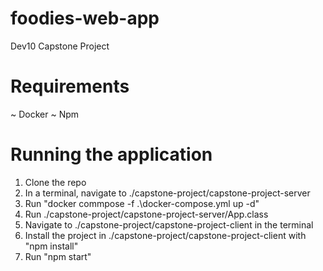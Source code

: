 # foodies-web-app
Dev10 Capstone Project

Requirements
====================================
~ Docker
~ Npm

Running the application
====================================
1. Clone the repo
2. In a terminal, navigate to ./capstone-project/capstone-project-server
3. Run "docker commpose -f .\docker-compose.yml up -d"
4. Run ./capstone-project/capstone-project-server/App.class
5. Navigate to ./capstone-project/capstone-project-client in the terminal
6. Install the project in ./capstone-project/capstone-project-client with "npm install"
7. Run "npm start"

